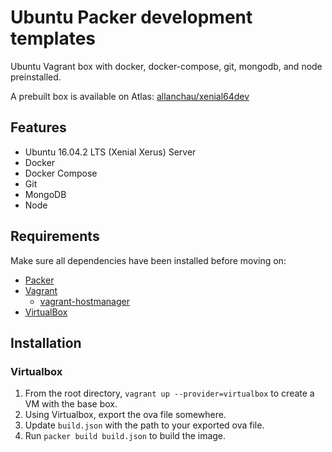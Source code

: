 # Ubuntu Packer development templates

Ubuntu Vagrant box with docker, docker-compose, git, mongodb, and node preinstalled.

A prebuilt box is available on Atlas: [allanchau/xenial64dev](https://atlas.hashicorp.com/allanchau/boxes/xenial64dev)

## Features

- Ubuntu 16.04.2 LTS (Xenial Xerus) Server
- Docker
- Docker Compose
- Git
- MongoDB
- Node

## Requirements

Make sure all dependencies have been installed before moving on:

  - [Packer](http://www.packer.io/)
  - [Vagrant](http://vagrantup.com/)
    - [vagrant-hostmanager](https://github.com/devopsgroup-io/vagrant-hostmanager/)
  - [VirtualBox](https://www.virtualbox.org/)

## Installation

### Virtualbox

1. From the root directory, `vagrant up --provider=virtualbox` to create a VM with the base box.
2. Using Virtualbox, export the ova file somewhere.
3. Update `build.json` with the path to your exported ova file.
4. Run `packer build build.json` to build the image.

